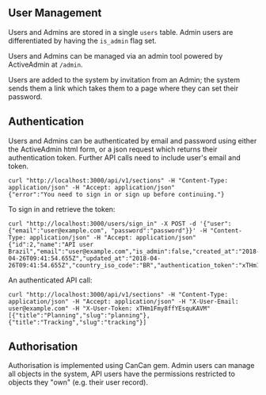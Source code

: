 ## User Management

Users and Admins are stored in a single `users` table. Admin users are differentiated by having the `is_admin` flag set.

Users and Admins can be managed via an admin tool powered by ActiveAdmin at `/admin`.

Users are added to the system by invitation from an Admin; the system sends them a link which takes them to a page where they can set their password.

## Authentication

Users and Admins can be authenticated by email and password using either the ActiveAdmin html form, or a json request which returns their authentication token. Further API calls need to include user's email and token.

```
curl "http://localhost:3000/api/v1/sections" -H "Content-Type: application/json" -H "Accept: application/json"
{"error":"You need to sign in or sign up before continuing."}
```

To sign in and retrieve the token:

```
curl "http://localhost:3000/users/sign_in" -X POST -d '{"user": {"email":"user@example.com", "password":"password"}}' -H "Content-Type: application/json" -H "Accept: application/json"
{"id":2,"name":"API user Brazil","email":"user@example.com","is_admin":false,"created_at":"2018-04-26T09:41:54.655Z","updated_at":"2018-04-26T09:41:54.655Z","country_iso_code":"BR","authentication_token":"xTHm1Fmy8ffYEsquKAVM"}
```

An authenticated API call:

```
curl "http://localhost:3000/api/v1/sections" -H "Content-Type: application/json" -H "Accept: application/json" -H "X-User-Email: user@example.com" -H "X-User-Token: xTHm1Fmy8ffYEsquKAVM"
[{"title":"Planning","slug":"planning"},{"title":"Tracking","slug":"tracking"}]
```

## Authorisation

Authorisation is implemented using CanCan gem. Admin users can manage all objects in the system, API users have the permissions restricted to objects they "own" (e.g. their user record).
